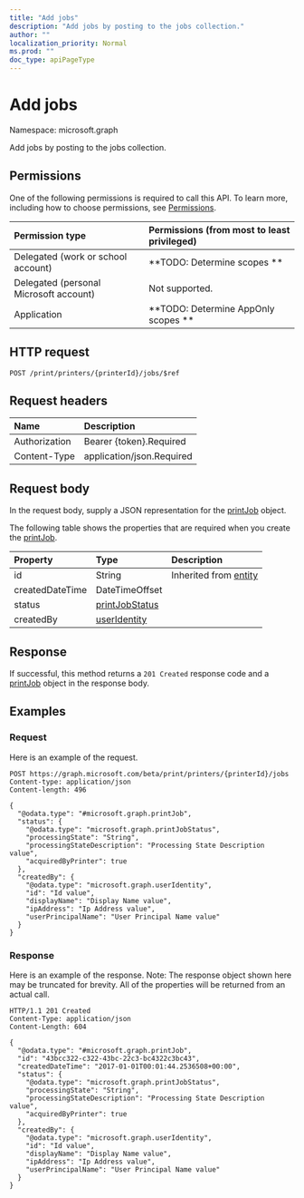 ```yaml
---
title: "Add jobs"
description: "Add jobs by posting to the jobs collection."
author: ""
localization_priority: Normal
ms.prod: ""
doc_type: apiPageType
---
```


# Add jobs

Namespace: microsoft.graph

Add jobs by posting to the jobs collection.

## Permissions
One of the following permissions is required to call this API. To learn more, including how to choose permissions, see [Permissions](/concepts/permissions-reference.md).

|Permission type|Permissions (from most to least privileged)|
|:---|:---|
|Delegated (work or school account)|**TODO: Determine scopes **|
|Delegated (personal Microsoft account)|Not supported.|
|Application|**TODO: Determine AppOnly scopes **|

## HTTP request
<!-- {
  "blockType": "ignored"
}
-->
``` http
POST /print/printers/{printerId}/jobs/$ref
```

## Request headers
|Name|Description|
|:---|:---|
|Authorization|Bearer {token}.Required|
|Content-Type|application/json.Required|

## Request body
In the request body, supply a JSON representation for the [printJob](../resources/printjob.md) object.

The following table shows the properties that are required when you create the [printJob](../resources/printjob.md).

|Property|Type|Description|
|:---|:---|:---|
|id|String| Inherited from [entity](../resources/entity.md)|
|createdDateTime|DateTimeOffset||
|status|[printJobStatus](../resources/printjobstatus.md)||
|createdBy|[userIdentity](../resources/useridentity.md)||



## Response
If successful, this method returns a `201 Created` response code and a [printJob](../resources/printjob.md) object in the response body.

## Examples

### Request
Here is an example of the request.
<!-- {
  "blockType": "request",
  "name": "create_printjob_from_"
}
-->
``` http
POST https://graph.microsoft.com/beta/print/printers/{printerId}/jobs
Content-type: application/json
Content-length: 496

{
  "@odata.type": "#microsoft.graph.printJob",
  "status": {
    "@odata.type": "microsoft.graph.printJobStatus",
    "processingState": "String",
    "processingStateDescription": "Processing State Description value",
    "acquiredByPrinter": true
  },
  "createdBy": {
    "@odata.type": "microsoft.graph.userIdentity",
    "id": "Id value",
    "displayName": "Display Name value",
    "ipAddress": "Ip Address value",
    "userPrincipalName": "User Principal Name value"
  }
}
```

### Response
Here is an example of the response. Note: The response object shown here may be truncated for brevity. All of the properties will be returned from an actual call.
<!-- {
  "blockType": "response",
  "truncated": true,
  "@odata.type": "microsoft.graph.printjob"
}
-->
``` http
HTTP/1.1 201 Created
Content-Type: application/json
Content-Length: 604

{
  "@odata.type": "#microsoft.graph.printJob",
  "id": "43bcc322-c322-43bc-22c3-bc4322c3bc43",
  "createdDateTime": "2017-01-01T00:01:44.2536508+00:00",
  "status": {
    "@odata.type": "microsoft.graph.printJobStatus",
    "processingState": "String",
    "processingStateDescription": "Processing State Description value",
    "acquiredByPrinter": true
  },
  "createdBy": {
    "@odata.type": "microsoft.graph.userIdentity",
    "id": "Id value",
    "displayName": "Display Name value",
    "ipAddress": "Ip Address value",
    "userPrincipalName": "User Principal Name value"
  }
}
```

